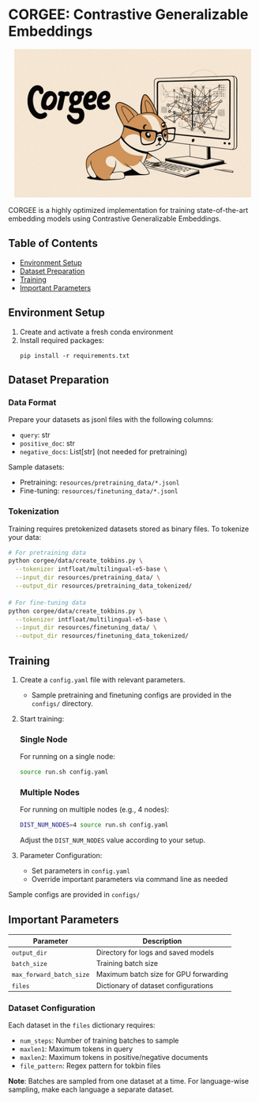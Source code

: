 # CORGEE: Contrastive Generalizable Embeddings

<div align="center">
  <img src="resources/logo.png" alt="CORGEE Logo" width="480" height="300">
</div>

CORGEE is a highly optimized implementation for training state-of-the-art embedding models using Contrastive Generalizable Embeddings.

## Table of Contents
- [Environment Setup](#environment-setup)
- [Dataset Preparation](#dataset-preparation)
- [Training](#training)
- [Important Parameters](#important-parameters)

## Environment Setup

1. Create and activate a fresh conda environment
2. Install required packages:
   ```
   pip install -r requirements.txt
   ```

## Dataset Preparation

### Data Format
Prepare your datasets as jsonl files with the following columns:
- `query`: str
- `positive_doc`: str
- `negative_docs`: List[str] (not needed for pretraining)

Sample datasets:
- Pretraining: `resources/pretraining_data/*.jsonl`
- Fine-tuning: `resources/finetuning_data/*.jsonl`

### Tokenization
Training requires pretokenized datasets stored as binary files. To tokenize your data:

```bash
# For pretraining data
python corgee/data/create_tokbins.py \
  --tokenizer intfloat/multilingual-e5-base \
  --input_dir resources/pretraining_data/ \
  --output_dir resources/pretraining_data_tokenized/

# For fine-tuning data
python corgee/data/create_tokbins.py \
  --tokenizer intfloat/multilingual-e5-base \
  --input_dir resources/finetuning_data/ \
  --output_dir resources/finetuning_data_tokenized/
```

## Training

1. Create a `config.yaml` file with relevant parameters.
   - Sample pretraining and finetuning configs are provided in the `configs/` directory.

2. Start training:

   ### Single Node
   For running on a single node:
   ```bash
   source run.sh config.yaml
   ```

   ### Multiple Nodes
   For running on multiple nodes (e.g., 4 nodes):
   ```bash
   DIST_NUM_NODES=4 source run.sh config.yaml
   ```

   Adjust the `DIST_NUM_NODES` value according to your setup.

3. Parameter Configuration:
   - Set parameters in `config.yaml`
   - Override important parameters via command line as needed

Sample configs are provided in `configs/`

## Important Parameters

| Parameter | Description |
|-----------|-------------|
| `output_dir` | Directory for logs and saved models |
| `batch_size` | Training batch size |
| `max_forward_batch_size` | Maximum batch size for GPU forwarding |
| `files` | Dictionary of dataset configurations |

### Dataset Configuration

Each dataset in the `files` dictionary requires:
- `num_steps`: Number of training batches to sample
- `maxlen1`: Maximum tokens in query
- `maxlen2`: Maximum tokens in positive/negative documents
- `file_pattern`: Regex pattern for tokbin files

**Note**: Batches are sampled from one dataset at a time. For language-wise sampling, make each language a separate dataset.